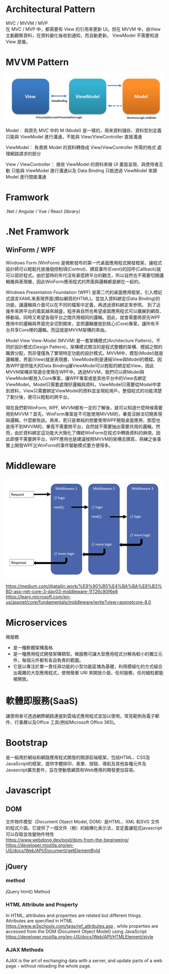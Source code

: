 
# Architectural Pattern

MVC / MVVM / MVP
\
在 MVC / MVP 中，都需要有 View 的引用來更新 UI。但在 MVVM 中，由View 主動觀察資料，在資料變化後收到通知，而自動更新。 ViewModel 不需要知道 View 是誰。

# MVVM Pattern

![mvvm](./mvvm.png)

Model：
與原先 MVC 中的 M (Model) 是一樣的，用來資料儲存、資料型別定義
只能與 ViewModel 進行溝通，不能與 View/ViewController 直接溝通

ViewModel：
負責將 Model 的資料轉換成 View/ViewController 所需的格式
處理網路請求的部分

View / ViewController：
接收 ViewModel 的資料來做 UI 畫面呈現、與使用者互動
只能與 ViewModel 進行溝通以及 Data Binding
只能透過 ViewModel 來跟 Model 進行間接溝通

# Framwork

.Net / Angular / Vue / React (library)

# .Net Framwork

## WinForm / WPF

Windows Form (WinForm) 是微軟發布的第一代桌面應用程式開發框架，讓程式設計師可以輕鬆托放幾個控制項(Control)、撰寫事件(Event)的回呼(Callback)就可以寫好程式。由於當時的年代沒有甚麼跨平台的觀念，所以自然也不需要切開邏輯層與表現層，因此WinForm應用程式的界面與邏輯都是綁在一起的。

Windows Presentation Foundation (WPF) 是第二代的桌面應用框架，引入標記式語言XAML來表現界面(類似網頁的HTML)。並加入資料綁定(Data Binding)的功能，讓邏輯與介面可以在不同的檔案中定義，再透過資料綁定來參照。
到了近幾年來跨平台的風氣越來越盛，程序員自然也希望桌面應用程式可以擴展到網頁、移動端，同時又希望各個平台之間共用相同的邏輯。因此，就會需要將原先WPF應用中的邏輯與界面完全切割開來，並把邏輯層放到核心(Core)專案，讓所有平台共享Core裡的邏輯。而這就是MVVM架構的來由。

Model View View-Model (MVVM) 是一套架構模式(Architecture Pattern)，不同於設計模式(Design Pattern)，架構模式關注的是程式整體的架構、模組之間的職責分配，而非僅僅為了實現特定功能的設計模式。MVVM中，模型(Model)就是邏輯層，界面(View)就是表現層，ViewModel則是連結View與Model的橋樑。因為WPF提供強大的Data Binding讓ViewModel可以輕鬆的綁定給View，因此MVVM架構非常適合使用在WPF中。透過MVVM，我們可以將Model與ViewModel都放入Core專案，讓WPF專案或是其他平台中的View去綁定ViewModel。Model只需要處理好邏輯與資料，ViewModel只需要從Model中拿到資料，View只需要綁定ViewModel的資料並呈現給用戶。整個程式的功能清楚了劃分後，便可以輕鬆的跨平台。

現在我們對WinForm, WPF, MVVM都有一定的了解後，就可以知道什麼時候需要用到MVVM？首先，WinForm專案是不可能使用MVVM的，畢竟沒辦法切開表現與邏輯，什麼都免談。再來，若只是單純的想要使用WPF開發桌面應用，那麼也是用不到MVVM的，畢竟不需要跨平台，自然就不需要抽出需要共用的邏輯。然而，由於資料綁定這功能大大簡化了傳統WinForm在程式中轉換資料的麻煩，因此即便不需要跨平台，WPF應用也是建議按照MVVM的架構去撰寫，熟練之後事實上開發WPF比WinForm的事件驅動模式要方便得多。

# Middleware

![middleware](./middleware.png)

https://medium.com/@atailin.work/%E9%90%B5%E4%BA%BA%E8%B3%BD-asp-net-core-3-day03-middleware-1f726c90f6e8
\
https://learn.microsoft.com/en-us/aspnet/core/fundamentals/middleware/write?view=aspnetcore-8.0

# Microservices

微服務
- 是一種軟體架構風格
- 是一種應用程式開發架構類型。微服務可讓大型應用程式分解為較小的獨立元件，每個元件都有各自負責的範圍。
- 它是以專注於單一責任與功能的小型功能區塊為基礎，利用模組化的方式組合出複雜的大型應用程式，使用簡單 URI 來開放介面，任何服務，任何細粒都能被開放。

# 軟體即服務(SaaS) 

讓使用者可透過網際網路連接到雲端式應用程式並加以使用。常見範例為電子郵件、行事曆以及Office 工具(例如Microsoft Office 365)。

# Bootstrap

是一組用於網站和網路應用程式開發的開源前端框架，包括HTML、CSS及JavaScript的框架，提供字體排印、表單、按鈕、導航及其他各種元件及Javascript擴充套件，旨在使動態網頁和Web應用的開發更加容易。


# Javascript

## DOM

文件物件模型（Document Object Model, DOM）是HTML、XML 和SVG 文件的程式介面。它提供了一個文件（樹）的結構化表示法，並定義讓程式javascript可以存取並改變物件特性
\
https://www.webdong.dev/post/dom-from-the-begineeing/
\
https://developer.mozilla.org/en-US/docs/Web/API/Document/getElementById

## jQuery

### method

jQuery html() Method

### HTML Attribute and Property

In HTML, attributes and properties are related but different things.
\
Attributes are specified in HTML https://www.w3schools.com/tags/ref_attributes.asp
, while properties are accessed from the DOM (Document Object Model) using JavaScript https://developer.mozilla.org/en-US/docs/Web/API/HTMLElement/style

### AJAX Methods

AJAX is the art of exchanging data with a server, and update parts of a web page - without reloading the whole page.








